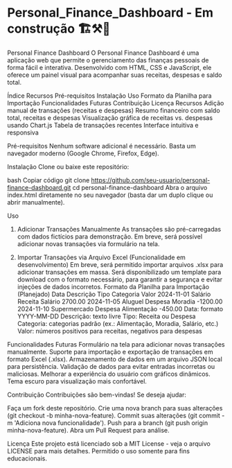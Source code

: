 # Personal_Finance_Dashboard - Em construção 🏗️⚒️🔨

Personal Finance Dashboard
O Personal Finance Dashboard é uma aplicação web que permite o gerenciamento das finanças pessoais de forma fácil e interativa. Desenvolvido com HTML, CSS e JavaScript, ele oferece um painel visual para acompanhar suas receitas, despesas e saldo total.

Índice
Recursos
Pré-requisitos
Instalação
Uso
Formato da Planilha para Importação
Funcionalidades Futuras
Contribuição
Licença
Recursos
Adição manual de transações (receitas e despesas)
Resumo financeiro com saldo total, receitas e despesas
Visualização gráfica de receitas vs. despesas usando Chart.js
Tabela de transações recentes
Interface intuitiva e responsiva

Pré-requisitos
Nenhum software adicional é necessário. Basta um navegador moderno (Google Chrome, Firefox, Edge).

Instalação
Clone ou baixe este repositório:

bash
Copiar código
git clone https://github.com/seu-usuario/personal-finance-dashboard.git
cd personal-finance-dashboard
Abra o arquivo index.html diretamente no seu navegador (basta dar um duplo clique ou abrir manualmente).


Uso
1. Adicionar Transações Manualmente
As transações são pré-carregadas com dados fictícios para demonstração.
Em breve, será possível adicionar novas transações via formulário na tela.

2. Importar Transações via Arquivo Excel (Funcionalidade em desenvolvimento)
Em breve, será permitido importar arquivos .xlsx para adicionar transações em massa.
Será disponibilizado um template para download com o formato necessário, para garantir a segurança e evitar injeções de dados incorretos.
Formato da Planilha para Importação (Planejado)
Data	Descrição	Tipo	Categoria	Valor
2024-11-01	Salário	Receita	Salário	2700.00
2024-11-05	Aluguel	Despesa	Moradia	-1200.00
2024-11-10	Supermercado	Despesa	Alimentação	-450.00
Data: formato YYYY-MM-DD
Descrição: texto livre
Tipo: Receita ou Despesa
Categoria: categorias padrão (ex.: Alimentação, Moradia, Salário, etc.)
Valor: números positivos para receitas, negativos para despesas


Funcionalidades Futuras
 Formulário na tela para adicionar novas transações manualmente.
 Suporte para importação e exportação de transações em formato Excel (.xlsx).
 Armazenamento de dados em um arquivo JSON local para persistência.
 Validação de dados para evitar entradas incorretas ou maliciosas.
 Melhorar a experiência do usuário com gráficos dinâmicos.
 Tema escuro para visualização mais confortável.


Contribuição
Contribuições são bem-vindas! Se deseja ajudar:


Faça um fork deste repositório.
Crie uma nova branch para suas alterações (git checkout -b minha-nova-feature).
Commit suas alterações (git commit -m 'Adiciona nova funcionalidade').
Push para a branch (git push origin minha-nova-feature).
Abra um Pull Request para análise.


Licença
Este projeto está licenciado sob a MIT License - veja o arquivo LICENSE para mais detalhes. Permitido o uso somente para fins educacionais.
